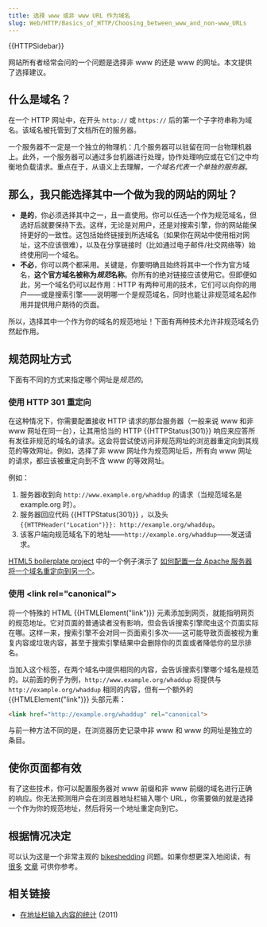 ```yaml
---
title: 选择 www 或非 www URL 作为域名
slug: Web/HTTP/Basics_of_HTTP/Choosing_between_www_and_non-www_URLs
---
```


{{HTTPSidebar}}

网站所有者经常会问的一个问题是选择非 www 的还是 www 的网址。本文提供了选择建议。

## 什么是域名？

在一个 HTTP 网址中，在开头 `http://` 或 `https://` 后的第一个子字符串称为域名。该域名被托管到了文档所在的服务器。

一个服务器不一定是一个独立的物理机：几个服务器可以驻留在同一台物理机器上。此外，一个服务器可以通过多台机器进行处理，协作处理响应或在它们之中均衡地负载请求。重点在于，从语义上去理解，*一个域名代表一个单独的服务器*。

## 那么，我只能选择其中一个做为我的网站的网址？

- **是的**，你必须选择其中之一，且一直使用。你可以任选一个作为规范域名，但选好后就要保持下去。这样，无论是对用户，还是对搜索引擎，你的网站能保持更好的一致性。这包括始终链接到所选域名（如果你在网站中使用相对网址，这不应该很难），以及在分享链接时（比如通过电子邮件/社交网络等）始终使用同一个域名。
- **不必**，你可以两个都采用。关键是，你要明确且始终将其中一个作为官方域名，**这个官方域名被称为*规范*名称**。你所有的绝对链接应该使用它。但即便如此，另一个域名仍可以起作用：HTTP 有两种可用的技术，它们可以向你的用户——或是搜索引擎——说明哪一个是规范域名，同时也能让非规范域名起作用并提供用户期待的页面。

所以，选择其中一个作为你的域名的规范地址！下面有两种技术允许非规范域名仍然起作用。

## 规范网址方式

下面有不同的方式来指定哪个网址是*规范的*。

### 使用 HTTP 301 重定向

在这种情况下，你需要配置接收 HTTP 请求的那台服务器（一般来说 www 和非 www 网址在同一台），让其用恰当的 HTTP {{HTTPStatus(301)}} 响应来应答所有发往非规范的域名的请求。这会将尝试使访问非规范网址的浏览器重定向到其规范的等效网址。例如，选择了非 www 网址作为规范网址后，所有向 www 网址的请求，都应该被重定向到不含 www 的等效网址。

例如：

1. 服务器收到向 `http://www.example.org/whaddup` 的请求（当规范域名是 example.org 时）。
2. 服务器回应代码 {{HTTPStatus(301)}} ，以及头 `{{HTTPHeader("Location")}}: http://example.org/whaddup`。
3. 该客户端向规范域名下的地址——`http://example.org/whaddup`——发送请求。

[HTML5 boilerplate project](https://github.com/h5bp/html5-boilerplate) 中的一个例子演示了 [如何配置一台 Apache 服务器将一个域名重定向到另一个](https://github.com/h5bp/html5-boilerplate/blob/7a22a33d4041c479d0962499e853501073811887/.htaccess#L219-L258)。

### 使用 \<link rel="canonical">

将一个特殊的 HTML {{HTMLElement("link")}} 元素添加到网页，就能指明网页的规范地址。它对页面的普通读者没有影响，但会告诉搜索引擎爬虫这个页面实际在哪。这样一来，搜索引擎不会对同一页面索引多次——这可能导致页面被视为重复内容或垃圾内容，甚至于搜索引擎结果中会删除你的页面或者降低你的显示排名。

当加入这个标签，在两个域名中提供相同的内容，会告诉搜索引擎哪个域名是规范的。以前面的例子为例，`http://www.example.org/whaddup` 将提供与 `http://example.org/whaddup` 相同的内容，但有一个额外的 {{HTMLElement("link")}} 头部元素：

```html
<link href="http://example.org/whaddup" rel="canonical">
```

与前一种方法不同的是，在浏览器历史记录中非 www 和 www 的网址是独立的条目。

## 使你页面都有效

有了这些技术，你可以配置服务器对 www 前缀和非 www 前缀的域名进行正确的响应。你无法预测用户会在浏览器地址栏输入哪个 URL，你需要做的就是选择一个作为你的规范地址，然后将另一个地址重定向到它。

## 根据情况决定

可以认为这是一个非常主观的 [bikeshedding](http://bikeshed.com/) 问题。如果你想更深入地阅读，有 [很多](https://www.netlify.com/blog/2020/03/26/how-to-set-up-netlify-dns-custom-domains-cname-and-a-records/#options-for-bare-domains) [文章](https://www.wpbeginner.com/beginners-guide/www-vs-non-www-which-is-better-for-wordpress-seo/) 可供你参考。

## 相关链接

- [在地址栏输入内容的统计](http://www.chrisfinke.com/2011/07/25/what-do-people-type-in-the-address-bar/) (2011)
